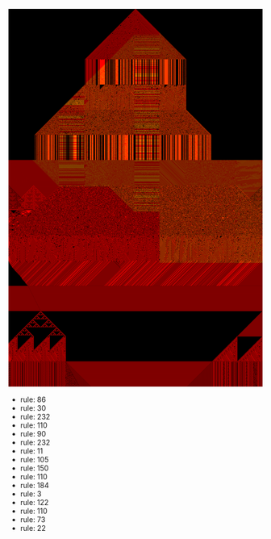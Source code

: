![photo](./output.png) 
 * rule: 86
* rule: 30
* rule: 232
* rule: 110
* rule: 90
* rule: 232
* rule: 11
* rule: 105
* rule: 150
* rule: 110
* rule: 184
* rule: 3
* rule: 122
* rule: 110
* rule: 73
* rule: 22
